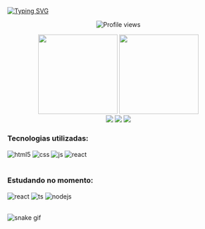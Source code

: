 [![Typing SVG](https://readme-typing-svg.herokuapp.com/?color=70A4FC&size=35&center=true&vCenter=true&width=1000&lines=Olá,+Meu+nome+é+Gabryel+Boer;Seja+bem-vindo!+:%29)](https://git.io/typing-svg)

<p align="center"> <img src="https://komarev.com/ghpvc/?username=gabryelboer&color=70A4FC" alt="Profile views" /> </p>

<div align=center>
  <img height="180em" src="https://github-readme-stats.vercel.app/api?username=gabryelboer&show_icons=true&theme=tokyonight&count_private=true" />
  <img height="180em" src="https://github-readme-stats.vercel.app/api/top-langs/?username=gabryelboer&layout=compact&theme=tokyonight" />
</div>

<div align=center>
  <a href="https://www.linkedin.com/in/gabryel-boer-7071161a8/"><img src="https://img.shields.io/badge/LinkedIn-0077B5?style=for-the-badge&logo=linkedin&logoColor=white"   /></a>
  <a href="https://instagram.com/gabryelboer"><img src="https://img.shields.io/badge/Instagram-E4405F?style=for-the-badge&logo=instagram&logoColor=white" /></a>
  <a href="mailto:gabryel.boer@gmail.com"><img src="https://img.shields.io/badge/Gmail-D14836?style=for-the-badge&logo=gmail&logoColor=white" /></a>
</div>

### Tecnologias utilizadas:

<div style="display: inline_block">
  <img align="center" alt="html5" src="https://img.shields.io/badge/HTML5-E34F26?style=for-the-badge&logo=html5&logoColor=white" />
  <img align="center" alt="css" src="https://img.shields.io/badge/CSS3-1572B6?style=for-the-badge&logo=css3&logoColor=white" />
  <img align="center" alt="js" src="https://img.shields.io/badge/JavaScript-F7DF1E?style=for-the-badge&logo=javascript&logoColor=black" />
  <img align="center" alt="react" src="https://img.shields.io/badge/React-20232A?style=for-the-badge&logo=react&logoColor=61DAFB" />
</div><br/>

### Estudando no momento:

<div style="display: inline_block">
  <img align="center" alt="react" src="https://img.shields.io/badge/React-20232A?style=for-the-badge&logo=react&logoColor=61DAFB" />
  <img align="center" alt="ts" src="https://img.shields.io/badge/TypeScript-007ACC?style=for-the-badge&logo=typescript&logoColor=white" />
  <img align="center" alt="nodejs" src="https://img.shields.io/badge/Node.js-43853D?style=for-the-badge&logo=node.js&logoColor=white" />
  
</div><br/>

![snake gif](https://github.com/GabryelBoer/GabryelBoer/blob/output/github-contribution-grid-snake.svg)
